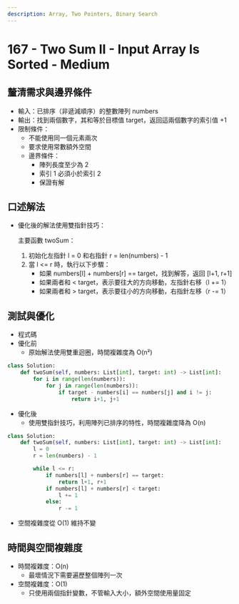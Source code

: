 ```yaml
---
description: Array, Two Pointers, Binary Search
---
```


# 167 - Two Sum II - Input Array Is Sorted - Medium

## 釐清需求與邊界條件

* 輸入：已排序（非遞減順序）的整數陣列 numbers
* 輸出：找到兩個數字，其和等於目標值 target，返回這兩個數字的索引值 +1
* 限制條件：
  * 不能使用同一個元素兩次
  * 要求使用常數額外空間
  * 邊界條件：
    * 陣列長度至少為 2
    * 索引 1 必須小於索引 2
    * 保證有解

## 口述解法

*   優化後的解法使用雙指針技巧：

    主要函數 twoSum：

    1. 初始化左指針 l = 0 和右指針 r = len(numbers) - 1
    2. 當 l <= r 時，執行以下步驟：
       * 如果 numbers\[l] + numbers\[r] == target，找到解答，返回 \[l+1, r+1]
       * 如果兩者和 < target，表示要往大的方向移動，左指針右移（l += 1）
       * 如果兩者和 > target，表示要往小的方向移動，右指針左移（r -= 1）

## 測試與優化

* 程式碼
* 優化前
  * 原始解法使用雙重迴圈，時間複雜度為 O(n²)

```python
class Solution:
    def twoSum(self, numbers: List[int], target: int) -> List[int]:
        for i in range(len(numbers)):
            for j in range(len(numbers)):
                if target - numbers[i] == numbers[j] and i != j:
                    return i+1, j+1
```

* 優化後
  * 使用雙指針技巧，利用陣列已排序的特性，時間複雜度降為 O(n)

```python
class Solution:
    def twoSum(self, numbers: List[int], target: int) -> List[int]:
        l = 0
        r = len(numbers) - 1

        while l <= r:
            if numbers[l] + numbers[r] == target:
                return l+1, r+1
            if numbers[l] + numbers[r] < target:
                l += 1
            else:
                r -= 1
```

* 空間複雜度從 O(1) 維持不變

## 時間與空間複雜度

* 時間複雜度：O(n)
  * 最壞情況下需要遍歷整個陣列一次
* 空間複雜度：O(1)
  * 只使用兩個指針變數，不管輸入大小，額外空間使用量固定
